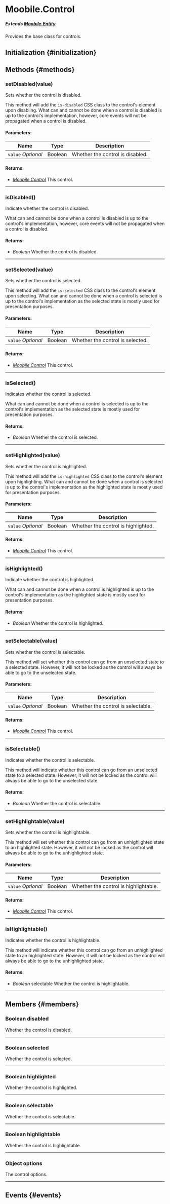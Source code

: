 Moobile.Control
================================================================================

##### Extends *[Moobile.Entity](Entity/Entity.md)*

Provides the base class for controls.

Initialization {#initialization}
--------------------------------------------------------------------------------

Methods {#methods}
--------------------------------------------------------------------------------

### setDisabled(value)

Sets whether the control is disabled.

This method will add the `is-disabled` CSS class to the control's
element upon disabling. What can and cannot be done when a control is
disabled is up to the control's implementation, however, core events
will not be propagated when a control is disabled.

#### Parameters:

Name  | Type | Description
----- | ---- | -----------
`value` *Optional* | Boolean | Whether the control is disabled.

#### Returns:

- *[Moobile.Control](Control/Control.md)* This control.


-----

### isDisabled()

Indicate whether the control is disabled.

What can and cannot be done when a control is disabled is up to the
control's implementation, however, core events will not be propagated when a
control is disabled.


#### Returns:

- *Boolean* Whether the control is disabled.


-----

### setSelected(value)

Sets whether the control is selected.

This method will add the `is-selected` CSS class to the control's
element upon selecting. What can and cannot be done when a control is
selected is up to the control's implementation as the selected state
is mostly used for presentation purposes.

#### Parameters:

Name  | Type | Description
----- | ---- | -----------
`value` *Optional* | Boolean | Whether the control is selected.

#### Returns:

- *[Moobile.Control](Control/Control.md)* This control.


-----

### isSelected()

Indicates whether the control is selected.

What can and cannot be done when a control is selected is up to the
control's implementation as the selected state is mostly used for
presentation purposes.


#### Returns:

- *Boolean* Whether the control is selected.


-----

### setHighlighted(value)

Sets whether the control is highlighted.

This method will add the `is-highlighted` CSS class to the control's
element upon highlighting. What can and cannot be done when a control is
selected is up to the control's implementation as the highlighted state
is mostly used for presentation purposes.

#### Parameters:

Name  | Type | Description
----- | ---- | -----------
`value` *Optional* | Boolean | Whether the control is highlighted.

#### Returns:

- *[Moobile.Control](Control/Control.md)* This control.


-----

### isHighlighted()

Indicate whether the control is highlighted.

What can and cannot be done when a control is highlighted is up to the
control's implementation as the highlighted state is mostly used for
presentation purposes.


#### Returns:

- *Boolean* Whether the control is highlighted.


-----

### setSelectable(value)

Sets whether the control is selectable.

This method will set whether this control can go from an unselected
state to a selected state. However, it will not be locked as the control
will always be able to go to the unselected state.

#### Parameters:

Name  | Type | Description
----- | ---- | -----------
`value` *Optional* | Boolean | Whether the control is selectable.

#### Returns:

- *[Moobile.Control](Control/Control.md)* This control.


-----

### isSelectable()

Indicates whether the control is selectable.

This method will indicate whether this control can go from an unselected
state to a selected state. However, it will not be locked as the control
will always be able to go to the unselected state.


#### Returns:

- *Boolean* Whether the control is selectable.


-----

### setHighlightable(value)

Sets whether the control is highlightable.

This method will set whether this control can go from an unhighlighted
state to an highlighted state. However, it will not be locked as the
control will always be able to go to the unhighlighted state.

#### Parameters:

Name  | Type | Description
----- | ---- | -----------
`value` *Optional* | Boolean | Whether the control is highlightable.

#### Returns:

- *[Moobile.Control](Control/Control.md)* This control.


-----

### isHighlightable()

Indicates whether the control is highlightable.

This method will indicate whether this control can go from an
unhighlighted state to an highlighted state. However, it will not be
locked as the control will always be able to go to the unhighlighted
state.


#### Returns:

- *Boolean* selectable Whether the control is highlightable.


-----


Members {#members}
--------------------------------------------------------------------------------

### Boolean disabled

Whether the control is disabled.

-----

### Boolean selected

Whether the control is selected.

-----

### Boolean highlighted

Whether the control is highlighted.

-----

### Boolean selectable

Whether the control is selectable.

-----

### Boolean highlightable

Whether the control is highlightable.

-----

### Object options

The control options.

-----


Events {#events}
--------------------------------------------------------------------------------